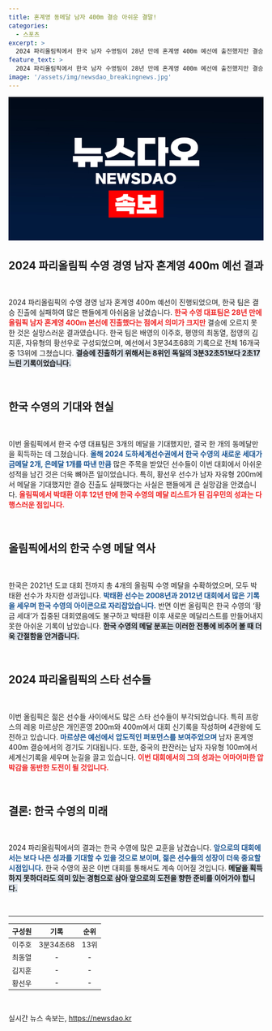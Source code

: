 ```yaml
---
title: 혼계영 동메달 남자 400m 결승 아쉬운 결말!
categories:
  - 스포츠
excerpt: >
  2024 파리올림픽에서 한국 남자 수영팀이 28년 만에 혼계영 400m 예선에 출전했지만 결승 진출에 실패하며 아쉬움을 남겼다. 황선우 등 기대를 모았던 선수들은 빈손으로 대회를 마쳤다. 올림픽 수영의 새로운 시대를 알린 한국의 황금세대, 실패 속에서 과연 재도약할 수 있을까?
feature_text: >
  2024 파리올림픽에서 한국 남자 수영팀이 28년 만에 혼계영 400m 예선에 출전했지만 결승 진출에 실패하며 아쉬움을 남겼다. 황선우 등 기대를 모았던 선수들은 빈손으로 대회를 마쳤다. 올림픽 수영의 새로운 시대를 알린 한국의 황금세대, 실패 속에서 과연 재도약할 수 있을까?
image: '/assets/img/newsdao_breakingnews.jpg'
---
```


<p><img src="/assets/img/newsdao_breakingnews.jpg" alt="pcversion 속보" /></p>

<h2 data-ke-size="size26">2024 파리올림픽 수영 경영 남자 혼계영 400m 예선 결과</h2>

<p data-ke-size="size16">&nbsp;</p>

<p>2024 파리올림픽의 수영 경영 남자 혼계영 400m 예선이 진행되었으며, 한국 팀은 결승 진출에 실패하여 많은 팬들에게 아쉬움을 남겼습니다. <b><span style="color: #ee2323;">한국 수영 대표팀은 28년 만에 올림픽 남자 혼계영 400m 본선에 진출했다는 점에서 의미가 크지만</span></b> 결승에 오르지 못한 것은 실망스러운 결과였습니다. 한국 팀은 배영의 이주호, 평영의 최동열, 접영의 김지훈, 자유형의 황선우로 구성되었으며, 예선에서 3분34초68의 기록으로 전체 16개국 중 13위에 그쳤습니다. <b><span style="background-color: #21538527;">결승에 진출하기 위해서는 8위인 독일의 3분32초51보다 2초17 느린 기록이었습니다.</span></b> </p>

<p data-ke-size="size16">&nbsp;</p>

<h2 data-ke-size="size26">한국 수영의 기대와 현실</h2>

<p data-ke-size="size16">&nbsp;</p>

<p>이번 올림픽에서 한국 수영 대표팀은 3개의 메달을 기대했지만, 결국 한 개의 동메달만을 획득하는 데 그쳤습니다. <b><span style="color: #1a5490;">올해 2024 도하세계선수권에서 한국 수영의 새로운 세대가 금메달 2개, 은메달 1개를 따낸 만큼</span></b> 많은 주목을 받았던 선수들이 이번 대회에서 아쉬운 성적을 남긴 것은 더욱 뼈아픈 일이었습니다. 특히, 황선우 선수가 남자 자유형 200m에서 메달을 기대했지만 결승 진출도 실패했다는 사실은 팬들에게 큰 실망감을 안겼습니다. <b><span style="color: #ee2323;">올림픽에서 박태환 이후 12년 만에 한국 수영의 메달 리스트가 된 김우민의 성과는 다행스러운 점입니다.</span></b></p>

<p data-ke-size="size16">&nbsp;</p>

<h2 data-ke-size="size26">올림픽에서의 한국 수영 메달 역사</h2>

<p data-ke-size="size16">&nbsp;</p>

<p>한국은 2021년 도쿄 대회 전까지 총 4개의 올림픽 수영 메달을 수확하였으며, 모두 박태환 선수가 차지한 성과입니다. <b><span style="color: #1a5490;">박태환 선수는 2008년과 2012년 대회에서 많은 기록을 세우며 한국 수영의 아이콘으로 자리잡았습니다.</span></b> 반면 이번 올림픽은 한국 수영의 ‘황금 세대’가 집중된 대회였음에도 불구하고 박태환 이후 새로운 메달리스트를 만들어내지 못한 아쉬운 기록이 남았습니다. <b><span style="background-color: #21538527;">한국 수영의 메달 분포는 이러한 전통에 비추어 볼 때 더욱 간절함을 안겨줍니다.</span></b></p>

<p data-ke-size="size16">&nbsp;</p>

<h2 data-ke-size="size26">2024 파리올림픽의 스타 선수들</h2>

<p data-ke-size="size16">&nbsp;</p>

<p>이번 올림픽은 젊은 선수들 사이에서도 많은 스타 선수들이 부각되었습니다. 특히 프랑스의 레옹 마르샹은 개인혼영 200m와 400m에서 대회 신기록을 작성하며 4관왕에 도전하고 있습니다. <b><span style="color: #1a5490;">마르샹은 예선에서 압도적인 퍼포먼스를 보여주었으며</span></b> 남자 혼계영 400m 결승에서의 경기도 기대됩니다. 또한, 중국의 판잔러는 남자 자유형 100m에서 세계신기록을 세우며 눈길을 끌고 있습니다. <b><span style="color: #ee2323;">이번 대회에서의 그의 성과는 어마어마한 압박감을 동반한 도전이 될 것입니다.</span></b></p>

<p data-ke-size="size16">&nbsp;</p>

<h2 data-ke-size="size26">결론: 한국 수영의 미래</h2>

<p data-ke-size="size16">&nbsp;</p>

<p>2024 파리올림픽에서의 결과는 한국 수영에 많은 교훈을 남겼습니다. <b><span style="color: #1a5490;">앞으로의 대회에서는 보다 나은 성과를 기대할 수 있을 것으로 보이며, 젊은 선수들의 성장이 더욱 중요할 시점입니다.</span></b> 한국 수영의 꿈은 이번 대회를 통해서도 계속 이어질 것입니다. <b><span style="background-color: #21538527;">메달을 획득하지 못하더라도 의미 있는 경험으로 삼아 앞으로의 도전을 향한 준비를 이어가야 합니다.</span></b></p>

<p data-ke-size="size16">&nbsp;</p>

<hr>

<table style="width: 100%;">
    <thead>
        <tr>
            <th style="text-align: center;">구성원</th>
            <th style="text-align: center;">기록</th>
            <th style="text-align: center;">순위</th>
        </tr>
    </thead>
    <tbody>
        <tr>
            <td style="text-align: center;">이주호</td>
            <td style="text-align: center;">3분34초68</td>
            <td style="text-align: center;">13위</td>
        </tr>
        <tr>
            <td style="text-align: center;">최동열</td>
            <td style="text-align: center;">-</td>
            <td style="text-align: center;">-</td>
        </tr>
        <tr>
            <td style="text-align: center;">김지훈</td>
            <td style="text-align: center;">-</td>
            <td style="text-align: center;">-</td>
        </tr>
        <tr>
            <td style="text-align: center;">황선우</td>
            <td style="text-align: center;">-</td>
            <td style="text-align: center;">-</td>
        </tr>
    </tbody>
</table> 

<p data-ke-size="size16">&nbsp;</p>
실시간 뉴스 속보는, <a href="https://newsdao.kr" rel="dofollow">https://newsdao.kr</a>


